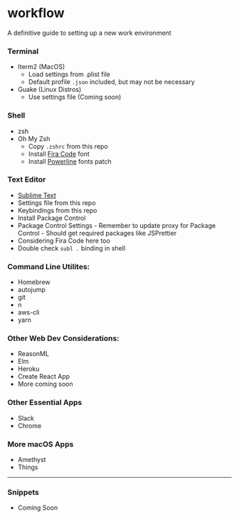 # workflow

A definitive guide to setting up a new work environment

### Terminal
- Iterm2 (MacOS) 
	- Load settings from .plist file
	- Default profile `.json` included, but may not be necessary
- Guake (Linux Distros)
	- Use settings file (Coming soon) 

### Shell
- zsh
- Oh My Zsh
	- Copy `.zshrc` from this repo
	- Install [Fira Code](https://github.com/tonsky/FiraCode) font
	- Install [Powerline](https://github.com/powerline/fonts) fonts patch

### Text Editor
- [Sublime Text](https://www.sublimetext.com/)
- Settings file from this repo
- Keybindings from this repo
- Install Package Control
- Package Control Settings
		- Remember to update proxy for Package Control
		- Should get required packages like JSPrettier
- Considering Fira Code here too
- Double check `subl .` binding in shell

### Command Line Utilites:
- Homebrew
- autojump
- git
- n
- aws-cli
- yarn

### Other Web Dev Considerations:

- ReasonML
- Elm
- Heroku
- Create React App
- More coming soon

### Other Essential Apps

- Slack
- Chrome

### More macOS Apps

- Amethyst
- Things

-----

### Snippets

- Coming Soon 

